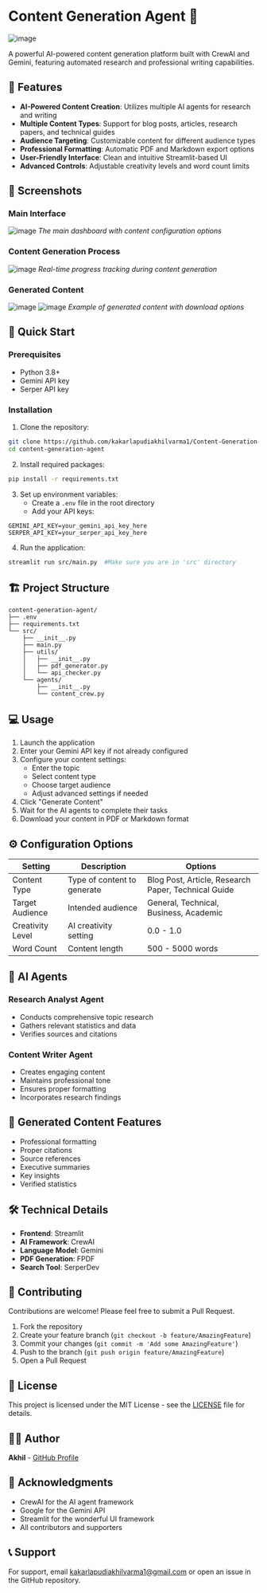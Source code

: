 # Content Generation Agent 📝

![image](https://github.com/user-attachments/assets/190717c6-dc0f-48f4-8d41-984ce02afeed)

A powerful AI-powered content generation platform built with CrewAI and Gemini, featuring automated research and professional writing capabilities.

## 🌟 Features

- **AI-Powered Content Creation**: Utilizes multiple AI agents for research and writing
- **Multiple Content Types**: Support for blog posts, articles, research papers, and technical guides
- **Audience Targeting**: Customizable content for different audience types
- **Professional Formatting**: Automatic PDF and Markdown export options
- **User-Friendly Interface**: Clean and intuitive Streamlit-based UI
- **Advanced Controls**: Adjustable creativity levels and word count limits

## 📸 Screenshots

### Main Interface
![image](https://github.com/user-attachments/assets/f0e8ce96-254b-49a8-bd24-446b5ee02190)
*The main dashboard with content configuration options*

### Content Generation Process
![image](https://github.com/user-attachments/assets/a9f5a913-988b-4107-b5ac-93f9a4a4bfcd)
*Real-time progress tracking during content generation*

### Generated Content
![image](https://github.com/user-attachments/assets/b1cdb553-03b5-45da-bddd-081b16f07db8)
![image](https://github.com/user-attachments/assets/1cf7d81f-7294-4af2-8a3f-ff84abf1c64d)
*Example of generated content with download options*

## 🚀 Quick Start

### Prerequisites

- Python 3.8+
- Gemini API key
- Serper API key

### Installation

1. Clone the repository:
```bash
git clone https://github.com/kakarlapudiakhilvarma1/Content-Generation-Agent.git
cd content-generation-agent
```

2. Install required packages:
```bash
pip install -r requirements.txt
```

3. Set up environment variables:
   - Create a `.env` file in the root directory
   - Add your API keys:
```env
GEMINI_API_KEY=your_gemini_api_key_here
SERPER_API_KEY=your_serper_api_key_here
```

4. Run the application:
```bash
streamlit run src/main.py  #Make sure you are in 'src' directory
```

## 🏗 Project Structure

```plaintext
content-generation-agent/
├── .env
├── requirements.txt
└── src/
    ├── __init__.py
    ├── main.py
    ├── utils/
    │   ├── __init__.py
    │   ├── pdf_generator.py
    │   └── api_checker.py
    └── agents/
        ├── __init__.py
        └── content_crew.py
```

## 💻 Usage

1. Launch the application
2. Enter your Gemini API key if not already configured
3. Configure your content settings:
   - Enter the topic
   - Select content type
   - Choose target audience
   - Adjust advanced settings if needed
4. Click "Generate Content"
5. Wait for the AI agents to complete their tasks
6. Download your content in PDF or Markdown format

## ⚙️ Configuration Options

| Setting | Description | Options |
|---------|-------------|----------|
| Content Type | Type of content to generate | Blog Post, Article, Research Paper, Technical Guide |
| Target Audience | Intended audience | General, Technical, Business, Academic |
| Creativity Level | AI creativity setting | 0.0 - 1.0 |
| Word Count | Content length | 500 - 5000 words |

## 🤖 AI Agents

### Research Analyst Agent
- Conducts comprehensive topic research
- Gathers relevant statistics and data
- Verifies sources and citations

### Content Writer Agent
- Creates engaging content
- Maintains professional tone
- Ensures proper formatting
- Incorporates research findings

## 📄 Generated Content Features

- Professional formatting
- Proper citations
- Source references
- Executive summaries
- Key insights
- Verified statistics

## 🛠 Technical Details

- **Frontend**: Streamlit
- **AI Framework**: CrewAI
- **Language Model**: Gemini
- **PDF Generation**: FPDF
- **Search Tool**: SerperDev

## 🤝 Contributing

Contributions are welcome! Please feel free to submit a Pull Request.

1. Fork the repository
2. Create your feature branch (`git checkout -b feature/AmazingFeature`)
3. Commit your changes (`git commit -m 'Add some AmazingFeature'`)
4. Push to the branch (`git push origin feature/AmazingFeature`)
5. Open a Pull Request

## 📝 License

This project is licensed under the MIT License - see the [LICENSE](LICENSE) file for details.

## 👨‍💻 Author

**Akhil** - [GitHub Profile](https://github.com/kakarlapudiakhilvarma1)

## 🙏 Acknowledgments

- CrewAI for the AI agent framework
- Google for the Gemini API
- Streamlit for the wonderful UI framework
- All contributors and supporters

## 📞 Support

For support, email kakarlapudiakhilvarma1@gmail.com or open an issue in the GitHub repository.
